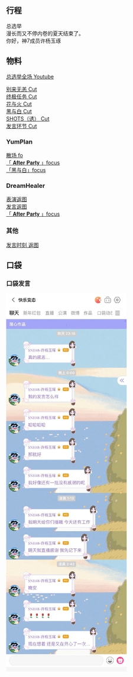 ## 行程
总选举<br>
漫长而又不停内卷的夏天结束了。<br>
你好，神7成员许杨玉琢<br>

## 物料
[总选举全场 Youtube](https://www.youtube.com/watch?v=vRMYnmb15-g)

[别来无恙 Cut](https://weibo.com/5236952807/KsnxoBA9o)<br>
[终极任务 Cut](https://weibo.com/5236952807/KsnANjZnN)<br>
[花与火 Cut](https://weibo.com/5236952807/KsnDAuvUA)<br>
[黑与白 Cut](https://weibo.com/5236952807/KsnGV6WQ2)<br>
[SHOTS（诱） Cut](https://weibo.com/5236952807/KsnJuiEa9)<br>
[发言环节 Cut](https://weibo.com/5236952807/KsoPviSlC)<br>
### YumPlan
[散场 fo](https://weibo.com/7335378002/KspbZsTUg?from=page_1005057335378002_profile&wvr=6&mod=weibotime&type=comment)<br>
[「 𝐀𝐟𝐭𝐞𝐫 𝐏𝐚𝐫𝐭𝐲 」focus](https://weibo.com/7335378002/KsrY05ikb)<br>
[「黑与白」focus](https://weibo.com/7335378002/KsrZEfczo)
### DreamHealer
[表演返图](https://weibo.com/6375088879/Ksn11qzr5)<br>
[发言返图](https://weibo.com/6375088879/Ksphc9GPR?type=repost#_rnd1628353445959)<br>
[「 𝐀𝐟𝐭𝐞𝐫 𝐏𝐚𝐫𝐭𝐲 」focus](https://weibo.com/6375088879/KspCxCTBf)
### 其他
[发言时刻 返图](https://weibo.com/2136128882/KsoLubPXD)
## 口袋

### 口袋发言
![口袋发言](./pocket48/imgs/messages1.jpg)<br>
